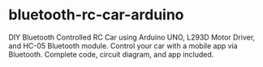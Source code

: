 # bluetooth-rc-car-arduino
DIY Bluetooth Controlled RC Car using Arduino UNO, L293D Motor Driver, and HC-05 Bluetooth module. Control your car with a mobile app via Bluetooth. Complete code, circuit diagram, and app included.
